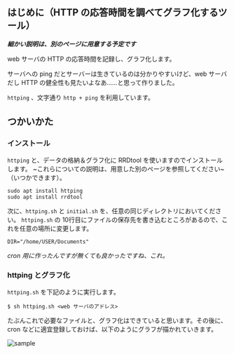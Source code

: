 ## はじめに（HTTP の応答時間を調べてグラフ化するツール）

***細かい説明は、別のページに用意する予定です***

web サーバの HTTP の応答時間を記録し、グラフ化します。

サーバへの ping だとサーバーは生きているのは分かりやすいけど、web サーバだし HTTP の健全性も見たいよなあ……と思って作りました。

`httping` 、文字通り `http + ping` を利用しています。

## つかいかた

### インストール

`httping` と、データの格納＆グラフ化に RRDtool を使いますのでインストールします。
~これらについての説明は、用意した別のページを参照してください~ （いつかできます）。

```
sudo apt install httping
sudo apt install rrdtool
```

次に、`httping.sh` と `initial.sh` を、任意の同じディレクトリにおいてください。
`httping.sh` の 10行目にファイルの保存先を書き込むところがあるので、これを任意の場所に変更します。

```DIR="/home/USER/Documents"```

*cron 用に作ったんですが無くても良かったですね、これ。*

### httping とグラフ化

`httping.sh` を下記のように実行します。

```$ sh httping.sh <web サーバのアドレス>```

たぶんこれで必要なファイルと、グラフ化はできていると思います。その後に、cron などに適宜登録しておけば、以下のようにグラフが描かれていきます。

![sample](1day_www.XXXXXX.com.png)
